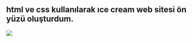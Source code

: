 <h2>html ve css kullanılarak ıce cream web sitesi ön yüzü oluşturdum.</h2>
<img src="Screen Recording 2024-01-13 at 01.55.05.70 AM.gif">
